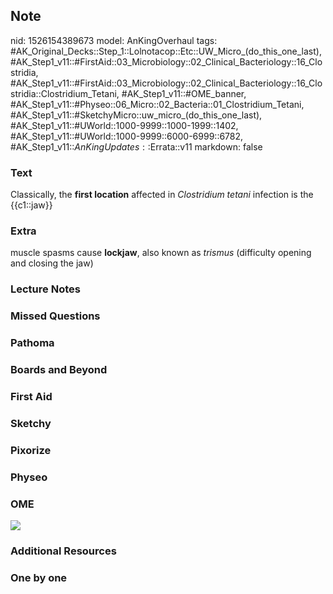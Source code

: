 ## Note
nid: 1526154389673
model: AnKingOverhaul
tags: #AK_Original_Decks::Step_1::Lolnotacop::Etc::UW_Micro_(do_this_one_last), #AK_Step1_v11::#FirstAid::03_Microbiology::02_Clinical_Bacteriology::16_Clostridia, #AK_Step1_v11::#FirstAid::03_Microbiology::02_Clinical_Bacteriology::16_Clostridia::Clostridium_Tetani, #AK_Step1_v11::#OME_banner, #AK_Step1_v11::#Physeo::06_Micro::02_Bacteria::01_Clostridium_Tetani, #AK_Step1_v11::#SketchyMicro::uw_micro_(do_this_one_last), #AK_Step1_v11::#UWorld::1000-9999::1000-1999::1402, #AK_Step1_v11::#UWorld::1000-9999::6000-6999::6782, #AK_Step1_v11::$AnKingUpdates::$Errata::v11
markdown: false

### Text
Classically, the <b>first location</b> affected in <i>Clostridium
tetani</i> infection is the {{c1::jaw}}

### Extra
muscle spasms cause <b>lockjaw</b>, also known as <i>trismus</i>
(difficulty opening and closing the jaw)

### Lecture Notes


### Missed Questions


### Pathoma


### Boards and Beyond


### First Aid


### Sketchy


### Pixorize


### Physeo


### OME
<div class="ome-widget">
  <a href="https://onlinemeded.org?ref=anki"><img src=
  "_OME_AnkiFlashcards_General_3.png"></a>
</div>

### Additional Resources


### One by one

